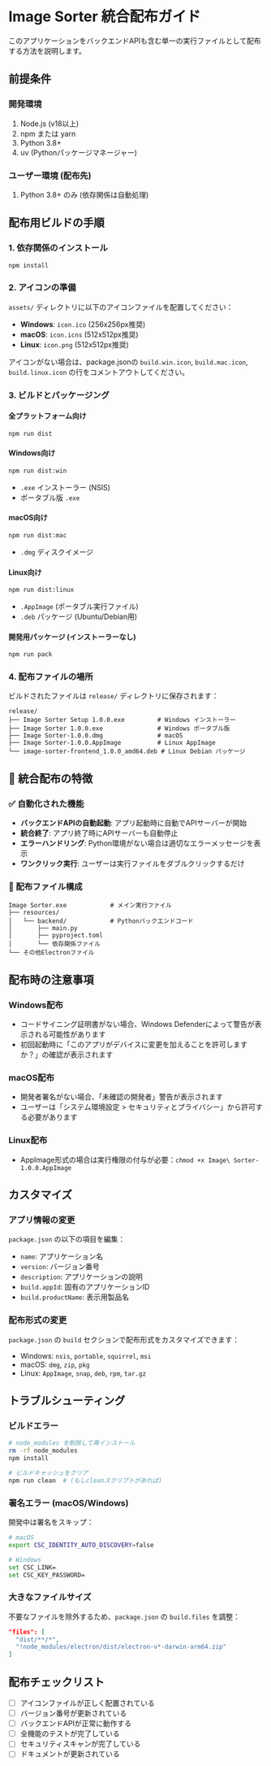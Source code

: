# Image Sorter 統合配布ガイド

このアプリケーションをバックエンドAPIも含む単一の実行ファイルとして配布する方法を説明します。

## 前提条件

### 開発環境
1. Node.js (v18以上)
2. npm または yarn
3. Python 3.8+ 
4. uv (Pythonパッケージマネージャー)

### ユーザー環境 (配布先)
1. Python 3.8+ のみ (依存関係は自動処理)

## 配布用ビルドの手順

### 1. 依存関係のインストール

```bash
npm install
```

### 2. アイコンの準備

`assets/` ディレクトリに以下のアイコンファイルを配置してください：

- **Windows**: `icon.ico` (256x256px推奨)
- **macOS**: `icon.icns` (512x512px推奨)
- **Linux**: `icon.png` (512x512px推奨)

アイコンがない場合は、package.jsonの `build.win.icon`, `build.mac.icon`, `build.linux.icon` の行をコメントアウトしてください。

### 3. ビルドとパッケージング

#### 全プラットフォーム向け
```bash
npm run dist
```

#### Windows向け
```bash
npm run dist:win
```
- `.exe` インストーラー (NSIS)
- ポータブル版 `.exe`

#### macOS向け
```bash
npm run dist:mac
```
- `.dmg` ディスクイメージ

#### Linux向け
```bash
npm run dist:linux
```
- `.AppImage` (ポータブル実行ファイル)
- `.deb` パッケージ (Ubuntu/Debian用)

#### 開発用パッケージ (インストーラーなし)
```bash
npm run pack
```

### 4. 配布ファイルの場所

ビルドされたファイルは `release/` ディレクトリに保存されます：

```
release/
├── Image Sorter Setup 1.0.0.exe         # Windows インストーラー
├── Image Sorter 1.0.0.exe               # Windows ポータブル版
├── Image Sorter-1.0.0.dmg               # macOS
├── Image Sorter-1.0.0.AppImage          # Linux AppImage
└── image-sorter-frontend_1.0.0_amd64.deb # Linux Debian パッケージ
```

## 🎉 統合配布の特徴

### ✅ 自動化された機能
- **バックエンドAPIの自動起動**: アプリ起動時に自動でAPIサーバーが開始
- **統合終了**: アプリ終了時にAPIサーバーも自動停止
- **エラーハンドリング**: Python環境がない場合は適切なエラーメッセージを表示
- **ワンクリック実行**: ユーザーは実行ファイルをダブルクリックするだけ

### 📁 配布ファイル構成
```
Image Sorter.exe            # メイン実行ファイル
├── resources/
│   └── backend/            # Pythonバックエンドコード
│       ├── main.py
│       ├── pyproject.toml
│       └── 依存関係ファイル
└── その他Electronファイル
```

## 配布時の注意事項

### Windows配布
- コードサイニング証明書がない場合、Windows Defenderによって警告が表示される可能性があります
- 初回起動時に「このアプリがデバイスに変更を加えることを許可しますか？」の確認が表示されます

### macOS配布
- 開発者署名がない場合、「未確認の開発者」警告が表示されます
- ユーザーは「システム環境設定 > セキュリティとプライバシー」から許可する必要があります

### Linux配布
- AppImage形式の場合は実行権限の付与が必要：`chmod +x Image\ Sorter-1.0.0.AppImage`

## カスタマイズ

### アプリ情報の変更
`package.json` の以下の項目を編集：
- `name`: アプリケーション名
- `version`: バージョン番号
- `description`: アプリケーションの説明
- `build.appId`: 固有のアプリケーションID
- `build.productName`: 表示用製品名

### 配布形式の変更
`package.json` の `build` セクションで配布形式をカスタマイズできます：
- Windows: `nsis`, `portable`, `squirrel`, `msi`
- macOS: `dmg`, `zip`, `pkg`
- Linux: `AppImage`, `snap`, `deb`, `rpm`, `tar.gz`

## トラブルシューティング

### ビルドエラー
```bash
# node_modules を削除して再インストール
rm -rf node_modules
npm install

# ビルドキャッシュをクリア
npm run clean  # (もしcleanスクリプトがあれば)
```

### 署名エラー (macOS/Windows)
開発中は署名をスキップ：
```bash
# macOS
export CSC_IDENTITY_AUTO_DISCOVERY=false

# Windows
set CSC_LINK=
set CSC_KEY_PASSWORD=
```

### 大きなファイルサイズ
不要なファイルを除外するため、`package.json` の `build.files` を調整：
```json
"files": [
  "dist/**/*",
  "!node_modules/electron/dist/electron-v*-darwin-arm64.zip"
]
```

## 配布チェックリスト

- [ ] アイコンファイルが正しく配置されている
- [ ] バージョン番号が更新されている
- [ ] バックエンドAPIが正常に動作する
- [ ] 全機能のテストが完了している
- [ ] セキュリティスキャンが完了している
- [ ] ドキュメントが更新されている